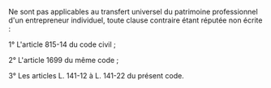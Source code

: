Ne sont pas applicables au transfert universel du patrimoine professionnel d'un entrepreneur individuel, toute clause contraire étant réputée non écrite :

1° L'article 815-14 du code civil ;

2° L'article 1699 du même code ;

3° Les articles L. 141-12 à L. 141-22 du présent code.
